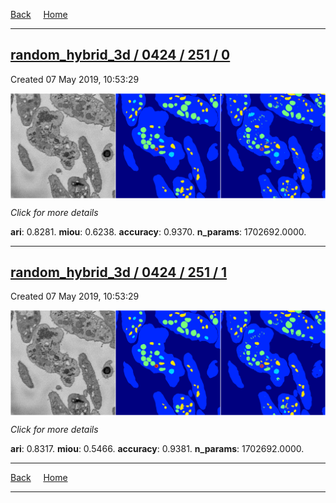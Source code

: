 
[Back](..)&nbsp;&nbsp;&nbsp;&nbsp;&nbsp;[Home](https://leapmanlab.github.io/snapshots)

---

<div class="summary"><a href="0"><h2>random_hybrid_3d / 0424 / 251 / 0</h2></a><p>Created 07 May 2019, 10:53:29
</p><a href="0"><img src="0/media/summary.png" align="center"></a><p>
<i>Click for more details</i>
</p></div>

**ari**: 0.8281. **miou**: 0.6238. **accuracy**: 0.9370. **n_params**: 1702692.0000. 

---

<div class="summary"><a href="1"><h2>random_hybrid_3d / 0424 / 251 / 1</h2></a><p>Created 07 May 2019, 10:53:29
</p><a href="1"><img src="1/media/summary.png" align="center"></a><p>
<i>Click for more details</i>
</p></div>

**ari**: 0.8317. **miou**: 0.5466. **accuracy**: 0.9381. **n_params**: 1702692.0000. 

---

[Back](..)&nbsp;&nbsp;&nbsp;&nbsp;&nbsp;[Home](https://leapmanlab.github.io/snapshots)

---